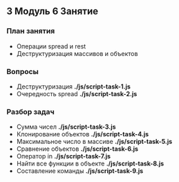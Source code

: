 ## 3 Модуль 6 Занятие

### План занятия

- Операции spread и rest
- Деструктуризация массивов и объектов

### Вопросы

- Деструктуризация **./js/script-task-1.js**
- Очередность spread **./js/script-task-2.js**

### Разбор задач

- Сумма чисел **./js/script-task-3.js**
- Клонирование объектов **./js/script-task-4.js**
- Максимальное число в массиве **./js/script-task-5.js**
- Сравнение объектов **./js/script-task-6.js**
- Оператор in **./js/script-task-7.js**
- Найти все функции в объекте **./js/script-task-8.js**
- Составление команды **./js/script-task-9.js**

